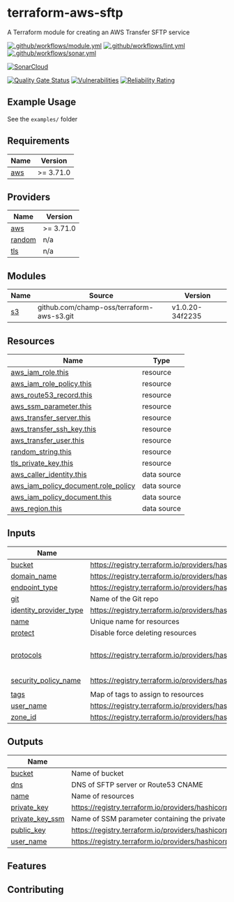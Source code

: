 # terraform-aws-sftp

A Terraform module for creating an AWS Transfer SFTP service

[![.github/workflows/module.yml](https://github.com/champ-oss/terraform-aws-sftp/actions/workflows/module.yml/badge.svg?branch=main)](https://github.com/champ-oss/terraform-aws-sftp/actions/workflows/module.yml)
[![.github/workflows/lint.yml](https://github.com/champ-oss/terraform-aws-sftp/actions/workflows/lint.yml/badge.svg?branch=main)](https://github.com/champ-oss/terraform-aws-sftp/actions/workflows/lint.yml)
[![.github/workflows/sonar.yml](https://github.com/champ-oss/terraform-aws-sftp/actions/workflows/sonar.yml/badge.svg)](https://github.com/champ-oss/terraform-aws-sftp/actions/workflows/sonar.yml)

[![SonarCloud](https://sonarcloud.io/images/project_badges/sonarcloud-black.svg)](https://sonarcloud.io/summary/new_code?id=terraform-aws-sftp_champ-oss)

[![Quality Gate Status](https://sonarcloud.io/api/project_badges/measure?project=terraform-aws-sftp_champ-oss&metric=alert_status)](https://sonarcloud.io/summary/new_code?id=terraform-aws-sftp_champ-oss)
[![Vulnerabilities](https://sonarcloud.io/api/project_badges/measure?project=terraform-aws-sftp_champ-oss&metric=vulnerabilities)](https://sonarcloud.io/summary/new_code?id=terraform-aws-sftp_champ-oss)
[![Reliability Rating](https://sonarcloud.io/api/project_badges/measure?project=terraform-aws-sftp_champ-oss&metric=reliability_rating)](https://sonarcloud.io/summary/new_code?id=terraform-aws-sftp_champ-oss)

## Example Usage

See the `examples/` folder

<!-- BEGIN_TF_DOCS -->
## Requirements

| Name | Version |
|------|---------|
| <a name="requirement_aws"></a> [aws](#requirement\_aws) | >= 3.71.0 |

## Providers

| Name | Version |
|------|---------|
| <a name="provider_aws"></a> [aws](#provider\_aws) | >= 3.71.0 |
| <a name="provider_random"></a> [random](#provider\_random) | n/a |
| <a name="provider_tls"></a> [tls](#provider\_tls) | n/a |

## Modules

| Name | Source | Version |
|------|--------|---------|
| <a name="module_s3"></a> [s3](#module\_s3) | github.com/champ-oss/terraform-aws-s3.git | v1.0.20-34f2235 |

## Resources

| Name | Type |
|------|------|
| [aws_iam_role.this](https://registry.terraform.io/providers/hashicorp/aws/latest/docs/resources/iam_role) | resource |
| [aws_iam_role_policy.this](https://registry.terraform.io/providers/hashicorp/aws/latest/docs/resources/iam_role_policy) | resource |
| [aws_route53_record.this](https://registry.terraform.io/providers/hashicorp/aws/latest/docs/resources/route53_record) | resource |
| [aws_ssm_parameter.this](https://registry.terraform.io/providers/hashicorp/aws/latest/docs/resources/ssm_parameter) | resource |
| [aws_transfer_server.this](https://registry.terraform.io/providers/hashicorp/aws/latest/docs/resources/transfer_server) | resource |
| [aws_transfer_ssh_key.this](https://registry.terraform.io/providers/hashicorp/aws/latest/docs/resources/transfer_ssh_key) | resource |
| [aws_transfer_user.this](https://registry.terraform.io/providers/hashicorp/aws/latest/docs/resources/transfer_user) | resource |
| [random_string.this](https://registry.terraform.io/providers/hashicorp/random/latest/docs/resources/string) | resource |
| [tls_private_key.this](https://registry.terraform.io/providers/hashicorp/tls/latest/docs/resources/private_key) | resource |
| [aws_caller_identity.this](https://registry.terraform.io/providers/hashicorp/aws/latest/docs/data-sources/caller_identity) | data source |
| [aws_iam_policy_document.role_policy](https://registry.terraform.io/providers/hashicorp/aws/latest/docs/data-sources/iam_policy_document) | data source |
| [aws_iam_policy_document.this](https://registry.terraform.io/providers/hashicorp/aws/latest/docs/data-sources/iam_policy_document) | data source |
| [aws_region.this](https://registry.terraform.io/providers/hashicorp/aws/latest/docs/data-sources/region) | data source |

## Inputs

| Name | Description | Type | Default | Required |
|------|-------------|------|---------|:--------:|
| <a name="input_bucket"></a> [bucket](#input\_bucket) | https://registry.terraform.io/providers/hashicorp/aws/latest/docs/resources/transfer_user#home_directory | `string` | `""` | no |
| <a name="input_domain_name"></a> [domain\_name](#input\_domain\_name) | https://registry.terraform.io/providers/hashicorp/aws/latest/docs/resources/route53_record#name | `string` | `""` | no |
| <a name="input_endpoint_type"></a> [endpoint\_type](#input\_endpoint\_type) | https://registry.terraform.io/providers/hashicorp/aws/latest/docs/resources/transfer_server#endpoint_type | `string` | `"PUBLIC"` | no |
| <a name="input_git"></a> [git](#input\_git) | Name of the Git repo | `string` | n/a | yes |
| <a name="input_identity_provider_type"></a> [identity\_provider\_type](#input\_identity\_provider\_type) | https://registry.terraform.io/providers/hashicorp/aws/latest/docs/resources/transfer_server#identity_provider_type | `string` | `"SERVICE_MANAGED"` | no |
| <a name="input_name"></a> [name](#input\_name) | Unique name for resources | `string` | `""` | no |
| <a name="input_protect"></a> [protect](#input\_protect) | Disable force deleting resources | `bool` | `true` | no |
| <a name="input_protocols"></a> [protocols](#input\_protocols) | https://registry.terraform.io/providers/hashicorp/aws/latest/docs/resources/transfer_server#protocols | `list(string)` | <pre>[<br>  "SFTP"<br>]</pre> | no |
| <a name="input_security_policy_name"></a> [security\_policy\_name](#input\_security\_policy\_name) | https://registry.terraform.io/providers/hashicorp/aws/latest/docs/resources/transfer_server#security_policy_name | `string` | `"TransferSecurityPolicy-2018-11"` | no |
| <a name="input_tags"></a> [tags](#input\_tags) | Map of tags to assign to resources | `map(string)` | `{}` | no |
| <a name="input_user_name"></a> [user\_name](#input\_user\_name) | https://registry.terraform.io/providers/hashicorp/aws/latest/docs/resources/transfer_user#user_name | `string` | n/a | yes |
| <a name="input_zone_id"></a> [zone\_id](#input\_zone\_id) | https://registry.terraform.io/providers/hashicorp/aws/latest/docs/resources/route53_record#zone_id | `string` | `""` | no |

## Outputs

| Name | Description |
|------|-------------|
| <a name="output_bucket"></a> [bucket](#output\_bucket) | Name of bucket |
| <a name="output_dns"></a> [dns](#output\_dns) | DNS of SFTP server or Route53 CNAME |
| <a name="output_name"></a> [name](#output\_name) | Name of resources |
| <a name="output_private_key"></a> [private\_key](#output\_private\_key) | https://registry.terraform.io/providers/hashicorp/tls/latest/docs/resources/private_key#private_key_pem |
| <a name="output_private_key_ssm"></a> [private\_key\_ssm](#output\_private\_key\_ssm) | Name of SSM parameter containing the private SSH key |
| <a name="output_public_key"></a> [public\_key](#output\_public\_key) | https://registry.terraform.io/providers/hashicorp/tls/latest/docs/resources/private_key#public_key_openssh |
| <a name="output_user_name"></a> [user\_name](#output\_user\_name) | https://registry.terraform.io/providers/hashicorp/aws/latest/docs/resources/transfer_user#user_name |
<!-- END_TF_DOCS -->

## Features



## Contributing

